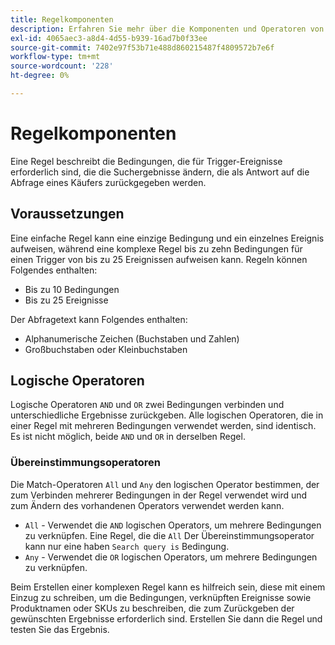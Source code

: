 ```yaml
---
title: Regelkomponenten
description: Erfahren Sie mehr über die Komponenten und Operatoren von Live-Suchregeln.
exl-id: 4065aec3-a8d4-4d55-b939-16ad7b0f33ee
source-git-commit: 7402e97f53b71e488d860215487f4809572b7e6f
workflow-type: tm+mt
source-wordcount: '228'
ht-degree: 0%

---
```


# Regelkomponenten

Eine Regel beschreibt die Bedingungen, die für Trigger-Ereignisse erforderlich sind, die die Suchergebnisse ändern, die als Antwort auf die Abfrage eines Käufers zurückgegeben werden.

## Voraussetzungen

Eine einfache Regel kann eine einzige Bedingung und ein einzelnes Ereignis aufweisen, während eine komplexe Regel bis zu zehn Bedingungen für einen Trigger von bis zu 25 Ereignissen aufweisen kann.
Regeln können Folgendes enthalten:

* Bis zu 10 Bedingungen
* Bis zu 25 Ereignisse

Der Abfragetext kann Folgendes enthalten:

* Alphanumerische Zeichen (Buchstaben und Zahlen)
* Großbuchstaben oder Kleinbuchstaben

## Logische Operatoren

Logische Operatoren `AND` und `OR` zwei Bedingungen verbinden und unterschiedliche Ergebnisse zurückgeben. Alle logischen Operatoren, die in einer Regel mit mehreren Bedingungen verwendet werden, sind identisch. Es ist nicht möglich, beide `AND` und `OR` in derselben Regel.

### Übereinstimmungsoperatoren

Die Match-Operatoren `All` und `Any` den logischen Operator bestimmen, der zum Verbinden mehrerer Bedingungen in der Regel verwendet wird und zum Ändern des vorhandenen Operators verwendet werden kann.

* `All` - Verwendet die `AND` logischen Operators, um mehrere Bedingungen zu verknüpfen. Eine Regel, die die `All` Der Übereinstimmungsoperator kann nur eine haben `Search query is` Bedingung.
* `Any` - Verwendet die `OR` logischen Operators, um mehrere Bedingungen zu verknüpfen.

Beim Erstellen einer komplexen Regel kann es hilfreich sein, diese mit einem Einzug zu schreiben, um die Bedingungen, verknüpften Ereignisse sowie Produktnamen oder SKUs zu beschreiben, die zum Zurückgeben der gewünschten Ergebnisse erforderlich sind. Erstellen Sie dann die Regel und testen Sie das Ergebnis.
